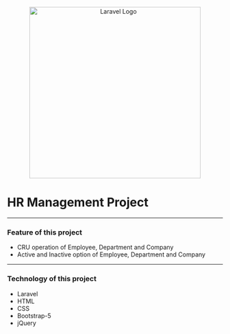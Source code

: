 <p align="center"><a href="https://laravel.com" target="_blank"><img src="https://raw.githubusercontent.com/laravel/art/master/logo-lockup/5%20SVG/2%20CMYK/1%20Full%20Color/laravel-logolockup-cmyk-red.svg" width="400" alt="Laravel Logo"></a></p>

# HR Management Project
***

### Feature of this project
- CRU operation of Employee, Department and Company
- Active and Inactive option of Employee, Department and Company



***
### Technology of this project
- Laravel
- HTML
- CSS
- Bootstrap-5
- jQuery



